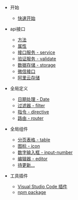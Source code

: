 - 开始

  - [快速开始](quickstart.md)

- api接口

  - [方法](api_method.md)
  - [属性](api_field.md)
  - [接口服务 - service](api_service.md)
  - [验证服务 - validate](api_validate.md)
  - [数据存储 - storage](api_storage.md)
  - [微信接口](api_wx.md)
  - [阿里云存储](api_oss.md)

- 全局定义

  - [日期处理 - Date](date.md)
  - [过滤器 - filter](filter.md)
  - [指令 - directive](directive.md)
  - [路由 - router](router.md)

- 全局组件
  - [分页表格 - table](table.md)
  - [图标 - icon](icon.md)
  - [数字输入框 - input-number](input_number.md)
  - [编辑器 - editor](editor.md)
  - [待更新...](table.md)  

- 工具插件
  - [Visual Studio Code 插件](vscode.md)
  - [npm package](npm.md)